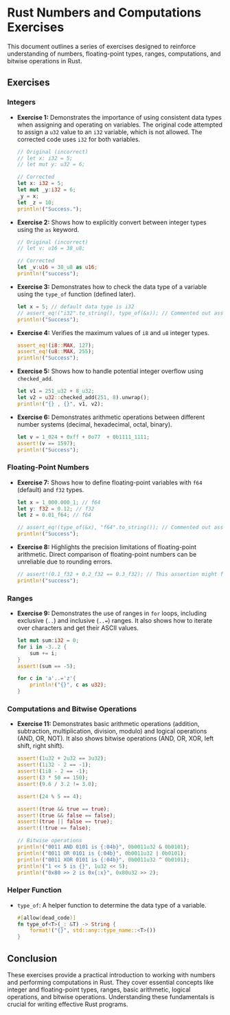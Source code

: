# Rust Numbers and Computations Exercises

This document outlines a series of exercises designed to reinforce understanding of numbers, floating-point types, ranges, computations, and bitwise operations in Rust.

## Exercises

### Integers

*   **Exercise 1:** Demonstrates the importance of using consistent data types when assigning and operating on variables. The original code attempted to assign a `u32` value to an `i32` variable, which is not allowed. The corrected code uses `i32` for both variables.

    ```rust
    // Original (incorrect)
    // let x: i32 = 5;
    // let mut y: u32 = 6;

    // Corrected
    let x: i32 = 5;
    let mut _y:i32 = 6;
    _y = x;
    let _z = 10;
    println!("Success.");
    ```

*   **Exercise 2:** Shows how to explicitly convert between integer types using the `as` keyword.

    ```rust
    // Original (incorrect)
    // let v: u16 = 38_u8;

    // Corrected
    let _v:u16 = 38_u8 as u16;
    println!("success");
    ```

*   **Exercise 3:** Demonstrates how to check the data type of a variable using the `type_of` function (defined later).

    ```rust
    let x = 5; // default data type is i32
    // assert_eq!("i32".to_string(), type_of(&x)); // Commented out assertion
    println!("Success");
    ```

*   **Exercise 4:** Verifies the maximum values of `i8` and `u8` integer types.

    ```rust
    assert_eq!(i8::MAX, 127);
    assert_eq!(u8::MAX, 255);
    println!("Success");
    ```

*   **Exercise 5:** Shows how to handle potential integer overflow using `checked_add`.

    ```rust
    let v1 = 251_u32 + 8_u32;
    let v2 = u32::checked_add(251, 8).unwrap();
    println!("{} , {}", v1, v2);
    ```

*   **Exercise 6:** Demonstrates arithmetic operations between different number systems (decimal, hexadecimal, octal, binary).

    ```rust
    let v = 1_024 + 0xff + 0o77  + 0b1111_1111;
    assert!(v == 1597);
    println!("Success");
    ```

### Floating-Point Numbers

*   **Exercise 7:** Shows how to define floating-point variables with `f64` (default) and `f32` types.

    ```rust
    let x = 1_000.000_1; // f64
    let y: f32 = 0.12; // f32
    let z = 0.01_f64; // f64

    // assert_eq!(type_of(&x), "f64".to_string()); // Commented out assertion
    println!("Success");
    ```

*   **Exercise 8:** Highlights the precision limitations of floating-point arithmetic. Direct comparison of floating-point numbers can be unreliable due to rounding errors.

    ```rust
    // assert!(0.1_f32 + 0.2_f32 == 0.3_f32); // This assertion might fail
    println!("success");
    ```

### Ranges

*   **Exercise 9:** Demonstrates the use of ranges in `for` loops, including exclusive (`..`) and inclusive (`..=`) ranges. It also shows how to iterate over characters and get their ASCII values.

    ```rust
    let mut sum:i32 = 0;
    for i in -3..2 {
        sum += i;
    }
    assert!(sum == -5);

    for c in 'a'..='z'{
        println!("{}", c as u32);
    }
    ```

### Computations and Bitwise Operations

*   **Exercise 11:** Demonstrates basic arithmetic operations (addition, subtraction, multiplication, division, modulo) and logical operations (AND, OR, NOT). It also shows bitwise operations (AND, OR, XOR, left shift, right shift).

    ```rust
    assert!(1u32 + 2u32 == 3u32);
    assert!(1i32 - 2 == -1);
    assert!(1i8 - 2 == -1);
    assert!(3 * 50 == 150);
    assert!(9.6 / 3.2 != 3.0);

    assert!(24 % 5 == 4);

    assert!(true && true == true);
    assert!(true && false == false);
    assert!(true || false == true);
    assert!(!true == false);

    // Bitwise operations
    println!("0011 AND 0101 is {:04b}", 0b0011u32 & 0b0101);
    println!("0011 OR 0101 is {:04b}", 0b0011u32 | 0b0101);
    println!("0011 XOR 0101 is {:04b}", 0b0011u32 ^ 0b0101);
    println!("1 << 5 is {}", 1u32 << 5);
    println!("0x80 >> 2 is 0x{:x}", 0x80u32 >> 2);
    ```

### Helper Function

*   `type_of`: A helper function to determine the data type of a variable.

    ```rust
    #[allow(dead_code)]
    fn type_of<T>(_: &T) -> String {
        format!("{}", std::any::type_name::<T>())
    }
    ```

## Conclusion

These exercises provide a practical introduction to working with numbers and performing computations in Rust. They cover essential concepts like integer and floating-point types, ranges, basic arithmetic, logical operations, and bitwise operations. Understanding these fundamentals is crucial for writing effective Rust programs.